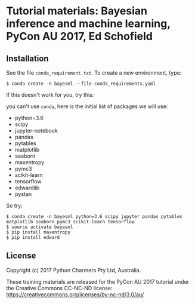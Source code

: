 # Tutorial materials: Bayesian inference and machine learning, PyCon AU 2017, Ed Schofield

## Installation
See the file `conda_requirement.txt`. To create a new environment, type:
```
$ conda create -n bayesml --file conda_requirements.yaml
```
If this doesn't work for you, try this:

you can't use `conda`, here is the initial list of packages we will use:

- python=3.6
- scipy
- jupyter-notebook
- pandas
- pytables
- matplotlib
- seaborn
- maxentropy
- pymc3
- scikit-learn
- tensorflow
- edwardlib
- pystan

So try:
```
$ conda create -n bayesml python=3.6 scipy jupyter pandas pytables matplotlib seaborn pymc3 scikit-learn tensorflow
$ source activate bayesml
$ pip install maxentropy
$ pip install edward
```

## License
Copyright (c) 2017 Python Charmers Pty Ltd, Australia.

These training materials are released for the PyCon AU 2017 tutorial under the Creative Commons CC-NC-ND license: https://creativecommons.org/licenses/by-nc-nd/3.0/au/


